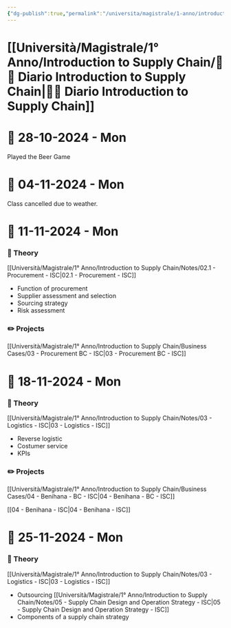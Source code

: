 ```yaml
---
{"dg-publish":true,"permalink":"/universita/magistrale/1-anno/introduction-to-supply-chain/diario-introduction-to-supply-chain/","tags":["UNI"]}
---
```


# [[Università/Magistrale/1° Anno/Introduction to Supply Chain/🚚📔 Diario Introduction to Supply Chain\|🚚📔 Diario Introduction to Supply Chain]]


# 📆  28-10-2024 - Mon

Played the Beer Game


# 📆  04-11-2024 - Mon

Class cancelled due to weather.


# 📆  11-11-2024 - Mon

### 📝 Theory

[[Università/Magistrale/1° Anno/Introduction to Supply Chain/Notes/02.1 - Procurement - ISC\|02.1 - Procurement - ISC]]
- Function of procurement
- Supplier assessment and selection
- Sourcing strategy
- Risk assessment

### ✏️ Projects

[[Università/Magistrale/1° Anno/Introduction to Supply Chain/Business Cases/03 - Procurement BC - ISC\|03 - Procurement BC - ISC]]


# 📆  18-11-2024 - Mon

### 📝 Theory

[[Università/Magistrale/1° Anno/Introduction to Supply Chain/Notes/03 - Logistics - ISC\|03 - Logistics - ISC]]
- Reverse logistic
- Costumer service
- KPIs

### ✏️ Projects

[[Università/Magistrale/1° Anno/Introduction to Supply Chain/Business Cases/04 - Benihana - BC - ISC\|04 - Benihana - BC - ISC]]

[[04 - Benihana - ISC\|04 - Benihana - ISC]]


# 📆  25-11-2024 - Mon

### 📝 Theory

[[Università/Magistrale/1° Anno/Introduction to Supply Chain/Notes/03 - Logistics - ISC\|03 - Logistics - ISC]]
- Outsourcing
[[Università/Magistrale/1° Anno/Introduction to Supply Chain/Notes/05 - Supply Chain Design and Operation Strategy - ISC\|05 - Supply Chain Design and Operation Strategy - ISC]]
- Components of a supply chain strategy
